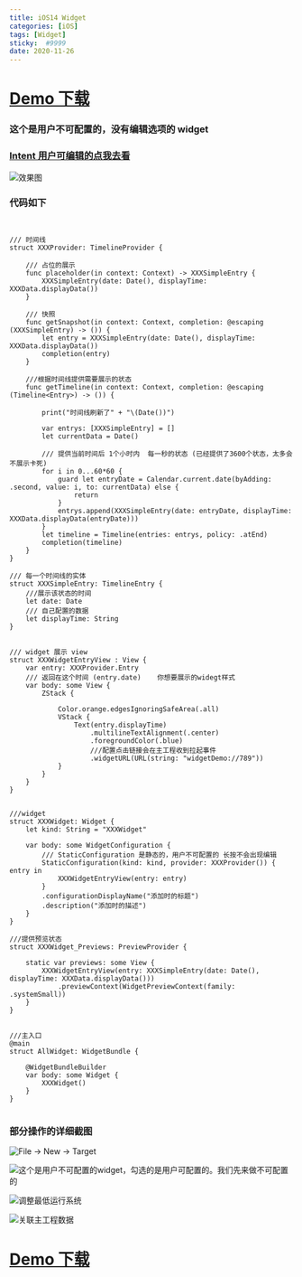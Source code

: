 ```yaml
---
title: iOS14 Widget
categories: [iOS]
tags: [Widget]
sticky:  #9999
date: 2020-11-26
---
```



# [Demo 下载](https://github.com/xxxIxxxx/WidgetDemo)

### 这个是用户不可配置的，没有编辑选项的 widget
### [Intent 用户可编辑的点我去看](https://www.jianshu.com/p/029c85bdf16b)

![效果图](https://upload-images.jianshu.io/upload_images/2331323-126d13797dd4e2de.jpeg?imageMogr2/auto-orient/strip%7CimageView2/2/w/1240)


### 代码如下
```


/// 时间线
struct XXXProvider: TimelineProvider {
    
    /// 占位的展示
    func placeholder(in context: Context) -> XXXSimpleEntry {
        XXXSimpleEntry(date: Date(), displayTime: XXXData.displayData())
    }
    
    /// 快照
    func getSnapshot(in context: Context, completion: @escaping (XXXSimpleEntry) -> ()) {
        let entry = XXXSimpleEntry(date: Date(), displayTime: XXXData.displayData())
        completion(entry)
    }

    ///根据时间线提供需要展示的状态
    func getTimeline(in context: Context, completion: @escaping (Timeline<Entry>) -> ()) {
        
        print("时间线刷新了" + "\(Date())")
        
        var entrys: [XXXSimpleEntry] = []
        let currentData = Date()
        
        /// 提供当前时间后 1个小时内  每一秒的状态 (已经提供了3600个状态，太多会不展示卡死)
        for i in 0...60*60 {
            guard let entryDate = Calendar.current.date(byAdding: .second, value: i, to: currentData) else {
                return
            }
            entrys.append(XXXSimpleEntry(date: entryDate, displayTime: XXXData.displayData(entryDate)))
        }
        let timeline = Timeline(entries: entrys, policy: .atEnd)
        completion(timeline)
    }
}

/// 每一个时间线的实体
struct XXXSimpleEntry: TimelineEntry {
    ///展示该状态的时间
    let date: Date
    /// 自己配置的数据
    let displayTime: String
}


/// widget 展示 view
struct XXXWidgetEntryView : View {
    var entry: XXXProvider.Entry
    /// 返回在这个时间 (entry.date)    你想要展示的widegt样式
    var body: some View {
        ZStack {
            
            Color.orange.edgesIgnoringSafeArea(.all)
            VStack {
                Text(entry.displayTime)
                    .multilineTextAlignment(.center)
                    .foregroundColor(.blue)
                    ///配置点击链接会在主工程收到拉起事件
                    .widgetURL(URL(string: "widgetDemo://789"))
            }
        }
    }
}


///widget
struct XXXWidget: Widget {
    let kind: String = "XXXWidget"

    var body: some WidgetConfiguration {
        /// StaticConfiguration 是静态的，用户不可配置的 长按不会出现编辑
        StaticConfiguration(kind: kind, provider: XXXProvider()) { entry in
            XXXWidgetEntryView(entry: entry)
        }
        .configurationDisplayName("添加时的标题")
        .description("添加时的描述")
    }
}

///提供预览状态
struct XXXWidget_Previews: PreviewProvider {
    
    static var previews: some View {
        XXXWidgetEntryView(entry: XXXSimpleEntry(date: Date(), displayTime: XXXData.displayData()))
            .previewContext(WidgetPreviewContext(family: .systemSmall))
    }
}


///主入口
@main
struct AllWidget: WidgetBundle {
    
    @WidgetBundleBuilder
    var body: some Widget {
        XXXWidget()
    }
}


```


### 部分操作的详细截图

![File -> New -> Target](https://upload-images.jianshu.io/upload_images/2331323-d4e70bcacfcacc7d.png?imageMogr2/auto-orient/strip%7CimageView2/2/w/1240)

![这个是用户不可配置的widget，勾选的是用户可配置的。我们先来做不可配置的](https://upload-images.jianshu.io/upload_images/2331323-b19a4ce4f064179c.png?imageMogr2/auto-orient/strip%7CimageView2/2/w/1240)

![调整最低运行系统](https://upload-images.jianshu.io/upload_images/2331323-786376718471b3c5.png?imageMogr2/auto-orient/strip%7CimageView2/2/w/1240)


![关联主工程数据](https://upload-images.jianshu.io/upload_images/2331323-5fcaf3ede4232577.png?imageMogr2/auto-orient/strip%7CimageView2/2/w/1240)


# [Demo 下载](https://github.com/xxxIxxxx/WidgetDemo)
